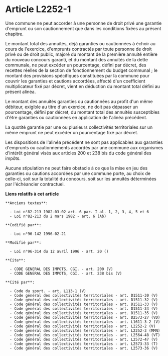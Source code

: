 # Article L2252-1

Une commune ne peut accorder à une personne de droit privé une garantie d'emprunt ou son cautionnement que dans les
conditions fixées au présent chapitre. 

Le montant total des annuités, déjà garanties ou cautionnées à échoir au cours de l'exercice, d'emprunts contractés par toute
personne de droit privé ou de droit public, majoré du montant de la première annuité entière du nouveau concours garanti, et
du montant des annuités de la dette communale, ne peut excéder un pourcentage, défini par décret, des recettes réelles de la
section de fonctionnement du budget communal ; le montant des provisions spécifiques constituées par la commune pour couvrir
les garanties et cautions accordées, affecté d'un coefficient multiplicateur fixé par décret, vient en déduction du montant
total défini au présent alinéa. 

Le montant des annuités garanties ou cautionnées au profit d'un même débiteur, exigible au titre d'un exercice, ne doit pas
dépasser un pourcentage, défini par décret, du montant total des annuités susceptibles d'être garanties ou cautionnées en
application de l'alinéa précédent. 

La quotité garantie par une ou plusieurs collectivités territoriales sur un même emprunt ne peut excéder un pourcentage fixé
par décret. 

Les dispositions de l'alinéa précédent ne sont pas applicables aux garanties d'emprunts ou cautionnements accordés par une
commune aux organismes d'intérêt général visés aux articles 200 et 238 bis du code général des impôts. 

Aucune stipulation ne peut faire obstacle à ce que la mise en jeu des garanties ou cautions accordées par une commune porte,
au choix de celle-ci, soit sur la totalité du concours, soit sur les annuités déterminées par l'échéancier contractuel.

**Liens relatifs à cet article**

	**Anciens textes**:

	  - Loi n°82-213 1982-03-02 art. 6 par. I al. 1, 2, 3, 4, 5 et 6
	  - Loi n°82-213 du 2 mars 1982 - art. 6 (Ab)

	**Codifié par**:

	  - Loi n°96-142 1996-02-21

	**Modifié par**:

	  - Loi n°96-314 du 12 avril 1996 - art. 20 ()

	**Cite**:

	  - CODE GENERAL DES IMPOTS, CGI. - art. 200 (V)
	  - CODE GENERAL DES IMPOTS, CGI. - art. 238 bis (V)

	**Cité par**:

	  - Code du sport. - art. L113-1 (V)
	  - Code général des collectivités territoriales - art. D1511-30 (V)
	  - Code général des collectivités territoriales - art. D1511-32 (V)
	  - Code général des collectivités territoriales - art. D1511-33 (V)
	  - Code général des collectivités territoriales - art. D1511-34 (V)
	  - Code général des collectivités territoriales - art. D1511-35 (V)
	  - Code général des collectivités territoriales - art. D2573-27 (VD)
	  - Code général des collectivités territoriales - art. L1611-3-2 (V)
	  - Code général des collectivités territoriales - art. L2252-2 (V)
	  - Code général des collectivités territoriales - art. L2252-3 (MMN)
	  - Code général des collectivités territoriales - art. L2564-48 (VT)
	  - Code général des collectivités territoriales - art. L2572-47 (V)
	  - Code général des collectivités territoriales - art. L2573-33 (T)
	  - Code général des collectivités territoriales - art. L2573-36 (V)
